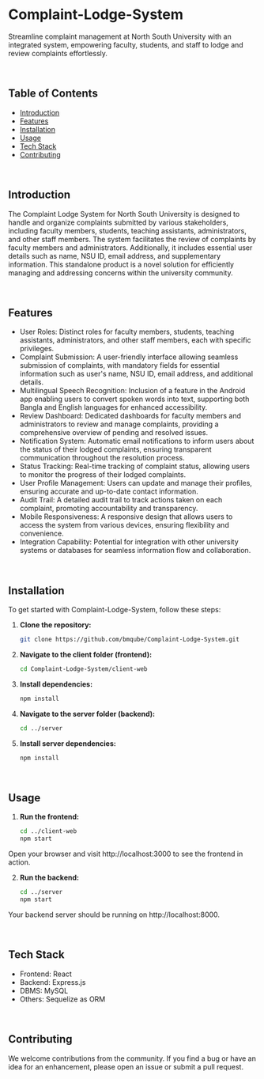 # Complaint-Lodge-System
Streamline complaint management at North South University with an integrated system, empowering faculty, students, and staff to lodge and review complaints effortlessly.

<br>

## Table of Contents
- [Introduction](#introduction)
- [Features](#features)
- [Installation](#installation)
- [Usage](#usage)
- [Tech Stack](#tech-stack)
- [Contributing](#contributing)


<br>

## Introduction
The Complaint Lodge System for North South University is designed to handle and organize complaints submitted by various stakeholders, including faculty members, students, teaching assistants, administrators, and other staff members. The system facilitates the review of complaints by faculty members and administrators. Additionally, it includes essential user details such as name, NSU ID, email address, and supplementary information. This standalone product is a novel solution for efficiently managing and addressing concerns within the university community.

<br>

## Features

- User Roles: Distinct roles for faculty members, students, teaching assistants, administrators, and other staff members, each with specific privileges.
- Complaint Submission: A user-friendly interface allowing seamless submission of complaints, with mandatory fields for essential information such as user's name, NSU ID, email address, and additional details.
- Multilingual Speech Recognition: Inclusion of a feature in the Android app enabling users to convert spoken words into text, supporting both Bangla and English languages for enhanced accessibility.
- Review Dashboard: Dedicated dashboards for faculty members and administrators to review and manage complaints, providing a comprehensive overview of pending and resolved issues.
- Notification System: Automatic email notifications to inform users about the status of their lodged complaints, ensuring transparent communication throughout the resolution process.
- Status Tracking: Real-time tracking of complaint status, allowing users to monitor the progress of their lodged complaints.
- User Profile Management: Users can update and manage their profiles, ensuring accurate and up-to-date contact information.
- Audit Trail: A detailed audit trail to track actions taken on each complaint, promoting accountability and transparency.
- Mobile Responsiveness: A responsive design that allows users to access the system from various devices, ensuring flexibility and convenience.
- Integration Capability: Potential for integration with other university systems or databases for seamless information flow and collaboration.

<br>

## Installation
To get started with Complaint-Lodge-System, follow these steps:

1. **Clone the repository:**
   
   ```bash
   git clone https://github.com/bmqube/Complaint-Lodge-System.git
   
2. **Navigate to the client folder (frontend):**
    ```bash
    cd Complaint-Lodge-System/client-web

3. **Install dependencies:**
     ```bash
    npm install

4. **Navigate to the server folder (backend):**
    ```bash
    cd ../server

5. **Install server dependencies:**
    ```bash
    npm install

<br>

## Usage

1. **Run the frontend:**
   
    ```bash
    cd ../client-web
    npm start
    
Open your browser and visit http://localhost:3000 to see the frontend in action.

2. **Run the backend:**

    ```bash
    cd ../server
    npm start
    
Your backend server should be running on http://localhost:8000.

<br>

## Tech Stack
- Frontend: React
- Backend: Express.js
- DBMS: MySQL
- Others: Sequelize as ORM

<br>

## Contributing
We welcome contributions from the community. If you find a bug or have an idea for an enhancement, please open an issue or submit a pull request.
